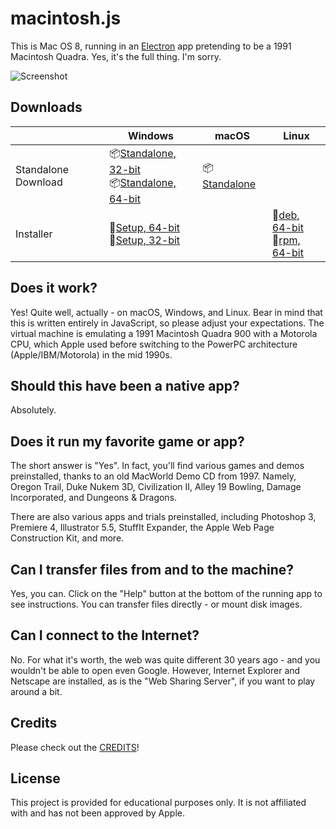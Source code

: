 # macintosh.js

This is Mac OS 8, running in an [Electron](https://electronjs.org/) app pretending to be a 1991 Macintosh Quadra. Yes, it's the full thing. I'm sorry.

![Screenshot](https://user-images.githubusercontent.com/1426799/88612692-a1d81a00-d040-11ea-85c9-c64142c503d5.jpg)

## Downloads

|  | Windows | macOS | Linux |
|---------------------|-----------------------------------------------------------------------------------------------------------------------------------------------------------------------------------------------------------------------------------------------------------------------------|---------------------------------------------------------------------------------------------------------------|---------------------------------------------------------------------------------------------------------------------------------------------------------------------------------------------------------------------------------------------|
| Standalone Download | 📦[Standalone, 32-bit](https://github.com/felixrieseberg/macintosh.js/releases/download/v1.0.2/macintosh.js-win32-ia32-1.0.2.zip) <br /> 📦[Standalone, 64-bit](https://github.com/felixrieseberg/macintosh.js/releases/download/v1.0.2/macintosh.js-win32-x64-1.0.2.zip)  | 📦[Standalone](https://github.com/felixrieseberg/macintosh.js/releases/download/v1.0.2/macintosh.js-darwin-x64-1.0.2.zip) |  |
| Installer | 💽[Setup, 64-bit](https://github.com/felixrieseberg/macintosh.js/releases/download/v1.0.2/macintoshjs-1.0.2-setup-x64.exe) <br /> 💽[Setup, 32-bit](https://github.com/felixrieseberg/macintosh.js/releases/download/v1.0.2/macintoshjs-1.0.2-setup-ia32.exe)  |  |  💽[deb, 64-bit](https://github.com/felixrieseberg/macintosh.js/releases/download/v1.0.2/macintosh.js_1.0.2_amd64.deb) <br /> 💽[rpm, 64-bit](https://github.com/felixrieseberg/macintosh.js/releases/download/v1.0.2/macintosh.js-1.0.2-1.x86_64.rpm) |

## Does it work?
Yes! Quite well, actually - on macOS, Windows, and Linux. Bear in mind that this is written entirely in JavaScript, so please adjust your expectations. The virtual machine is emulating a 1991 Macintosh Quadra 900 with a Motorola CPU, which Apple used before switching to the PowerPC architecture (Apple/IBM/Motorola) in the mid 1990s.

## Should this have been a native app?
Absolutely.

## Does it run my favorite game or app?
The short answer is "Yes". In fact, you'll find various games and demos preinstalled, thanks to an old MacWorld Demo CD from 1997. Namely, Oregon Trail, Duke Nukem 3D, Civilization II, Alley 19 Bowling, Damage Incorporated, and Dungeons & Dragons.

There are also various apps and trials preinstalled, including Photoshop 3, Premiere 4, Illustrator 5.5, StuffIt Expander, the Apple Web Page Construction Kit, and more.

## Can I transfer files from and to the machine?

Yes, you can. Click on the "Help" button at the bottom of the running app to see instructions. You can transfer files directly - or mount disk images.

## Can I connect to the Internet?

No. For what it's worth, the web was quite different 30 years ago - and you wouldn't be able to open even Google. However, Internet Explorer and Netscape are installed, as is the "Web Sharing Server", if you want to play around a bit.

## Credits

Please check out the [CREDITS](CREDITS.md)!

## License

This project is provided for educational purposes only. It is not affiliated with and has
not been approved by Apple.
